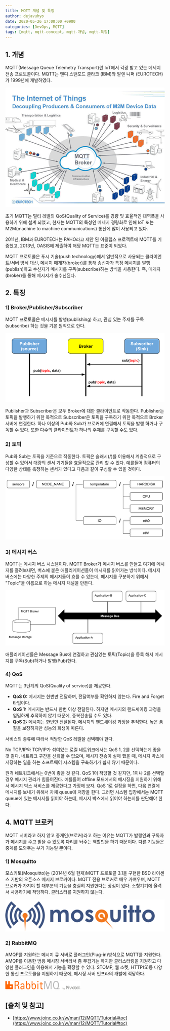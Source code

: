 ```yaml
---
title: MQTT 개념 및 특징
author: dejavuhyo
date: 2020-05-26 17:00:00 +0900
categories: [DevOps, MQTT]
tags: [mqtt, mqtt-concept, mqtt-개념, mqtt-특징]
---
```


## 1. 개념
MQTT(Message Queue Telemetry Transport)란 IoT에서 각광 받고 있는 메세지 전송 프로토콜이다. MQTT는 앤디 스탠포드 클라크 (IBM)와 알렌 니퍼 (EUROTECH)가 1999년에 개발하였다.

![img001](/assets/img/2020-05-26-mqtt-concept/img001.png)

초기 MQTT는 멀티 레벨의 QoS(Quality of Service)를 경량 및 효율적인 대역폭을 사용하기 위해 설계 되었고, 현재는 MQTT의 특성인 메세지 경량화로 인해 IoT 또는 M2M(machine to machine communications) 통신에 많이 사용되고 있다.

2011년, IBM과 EUROTECH는 PAHO라고 제안 된 이클립스 프로젝트에 MQTT를 기증했고, 2013년, OASIS에 제출하여 해당 MQTT는 표준이 되었다.

MQTT 프로토콜은 푸시 기술(push technology)에서 일반적으로 사용되는 클라이언트/서버 방식 대신, 메시지 매개자(broker)를 통해 송신자가 특정 메시지를 발행(publish)하고 수신자가 메시지를 구독(subscribe)하는 방식을 사용한다. 즉, 매개자(broker)를 통해 메시지가 송수신된다.

## 2. 특징

### 1) Broker/Publisher/Subscriber
MQTT 프로토콜은 메시지를 발행(publishing) 하고, 관심 있는 주제를 구독(subscribe) 하는 것을 기본 원칙으로 한다.

![img002](/assets/img/2020-05-26-mqtt-concept/img002.png)

Publisher과 Subscriber은 모두 Broker에 대한 클라이언트로 작동한다. Publisher는 토픽을 발행하기 위한 목적으로 Subscriber은 토픽을 구독하기 위한 목적으로 Broker 서버에 연결한다. 하나 이상의 Pub와 Sub가 브로커에 연결해서 토픽을 발행 하거나 구독할 수 있다. 또한 다수의 클라이언트가 하나의 주제를 구독할 수도 있다.​

### 2) 토픽
Pub와 Sub는 토픽을 기준으로 작동한다. 토픽은 슬래시(/)를 이용해서 계층적으로 구성할 수 있어서 대량의 센서 기기들을 효율적으로 관리 할 수 있다. 예를들어 컴퓨터의 다양한 상태를 측정하는 센서가 있다고 다음과 같이 구성할 수 있을 것이다.

![img003](/assets/img/2020-05-26-mqtt-concept/img003.png)

### 3) 메시지 버스
MQTT는 메시지 버스 시스템이다. MQTT Broker가 메시지 버스를 만들고 여기에 메시지를 흘려보내면, 버스에 붙은 애플리케이션들이 메시지를 읽어가는 방식이다. 메시지 버스에는 다양한 주제의 메시지들이 흐를 수 있는데, 메시지를 구분하기 위해서 "Topic"을 이름으로 하는 메시지 채널을 만든다.

![img004](/assets/img/2020-05-26-mqtt-concept/img004.png)

애플리케이션들은 Message Bus에 연결하고 관심있는 토픽(Topic)을 등록 해서 메시지를 구독(Sub)하거나 발행(Pub)한다.

### 4) QoS
MQTT는 3단계의 QoS(Quality of service)를 제공한다.

* **QoS 0:** 메시지는 한번만 전달하며, 전달여부를 확인하지 않는다. Fire and Forget 타입이다.
* **QoS 1:** 메시지는 반드시 한번 이상 전달된다. 하지만 메시지의 핸드셰이킹 과정을 엄밀하게 추적하지 않기 때문에, 중복전송될 수도 있다.
* **QoS 2:** 메시지는 한번만 전달된다. 메시지의 핸드셰이킹 과정을 추적한다. 높은 품질을 보장하지만 성능의 희생이 따른다.

서비스의 종류에 따라서 적당한 QoS 레벨을 선택해야 한다.

No TCP/IP와 TCP/IP가 섞여있는 로컬 네트워크에서는 QoS 1, 2를 선택하는게 좋을 것 같다. 네트워크 구간을 신뢰할 수 없으며, 메시지 전송이 실패 했을 때, 메시지 박스에 저장하는 일을 하는 소프트웨어 시스템을 구축하기가 쉽지 않기 때문이다.

원격 네트워크에서는 0번이 좋을 것 같다. QoS 1이 적당할 것 같지만, 1이나 2를 선택할 경우 메시지 관리가 힘들어진다. 예를들어 offline 모드에서의 메시징을 지원하기 위해서 메시지 박스 서비스를 제공한다고 가정해 보자. QoS 1로 설정을 하면, 다음 연결에 메시지를 보내기 위해서 자체 queue에 저장을 한다. 그러면 시스템 입장에서는 MQTT queue에 있는 메시지를 읽어야 하는데, 메시지 박스에서 읽어야 하는지를 판단해야 한다.

## 4. MQTT 브로커
MQTT 서버라고 하지 않고 중개인(브로커)라고 하는 이유는 MQTT가 발행인과 구독자가 메시지를 주고 받을 수 있도록 다리를 놔주는 역할만을 하기 때문이다. 다른 기능들은 중계를 도와주는 부가 기능일 뿐이다.

### 1) Mosquitto
모스키토(Mosquitto)는 (2014년 6월 현재)MQTT 프로토콜 3.1을 구현한 BSD 라이센스 기반의 오픈소스 메시지 브로커이다. MQTT 전용 브로커로 매우 가벼우며, MQTT 브로커가 가져야 할 대부분의 기능을 충실히 지원한다는 장점이 있다. 소형기기에 올려서 사용하기에 적당하다. 클러스터를 지원하지 않는다.

![img005](/assets/img/2020-05-26-mqtt-concept/img005.png)

### 2) RabbitMQ
AMQP를 지원하는 메시지 큐 서버로 플러그인(Plug-in)방식으로 MQTT를 지원한다. AMQP를 이용한 범용 메시징 서버라서 좀 무겁기는 하지만 클러스터링을 지원하고 다양한 플러그인을 이용해서 기능을 확장할 수 있다. STOMP, 웹 소켓, HTTP(S)등 다양한 통신 프로토콜을 지원하기 때문에, 메시징 서버 인프라의 개발에 적당하다.

![img006](/assets/img/2020-05-26-mqtt-concept/img006.png)

## [출처 및 참고]
* [https://www.joinc.co.kr/w/man/12/MQTT/Tutorial#toc](https://www.joinc.co.kr/w/man/12/MQTT/Tutorial#toc)
